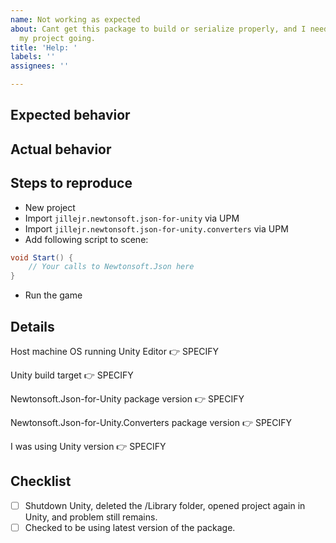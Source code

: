 ```yaml
---
name: Not working as expected
about: Cant get this package to build or serialize properly, and I need help to get
  my project going.
title: 'Help: '
labels: ''
assignees: ''

---
```


## Expected behavior

<!-- Ex: To read this json on iOS: /followed by code block/ -->

## Actual behavior

<!-- Crash at runtime? Did it work in the Editor? Fails to compile? -->

## Steps to reproduce

- New project
- Import `jillejr.newtonsoft.json-for-unity` via UPM
- Import `jillejr.newtonsoft.json-for-unity.converters` via UPM
- Add following script to scene:

```csharp
void Start() {
    // Your calls to Newtonsoft.Json here
}
```

- Run the game

## Details

<!-- Windows/Mac/Linux? What dialect and version? -->
Host machine OS running Unity Editor 👉 SPECIFY

<!-- Windows/Mac/Linux/Android/iOS/WebGL/etc. -->
Unity build target 👉 SPECIFY

<!-- Found in manifest.json & Package Manager window. Ex: 12.0.101 -->
Newtonsoft.Json-for-Unity package version 👉 SPECIFY

Newtonsoft.Json-for-Unity.Converters package version 👉 SPECIFY

<!-- Ex: 2019.1.11f1. -->
I was using Unity version 👉 SPECIFY

## Checklist

<!--
Replace the space between the brackets with "x" to mark it as acknowledged. Like so:
- [x] Completed task
-->

- [ ] Shutdown Unity, deleted the /Library folder, opened project again in Unity, and problem still remains.
- [ ] Checked to be using latest version of the package.
